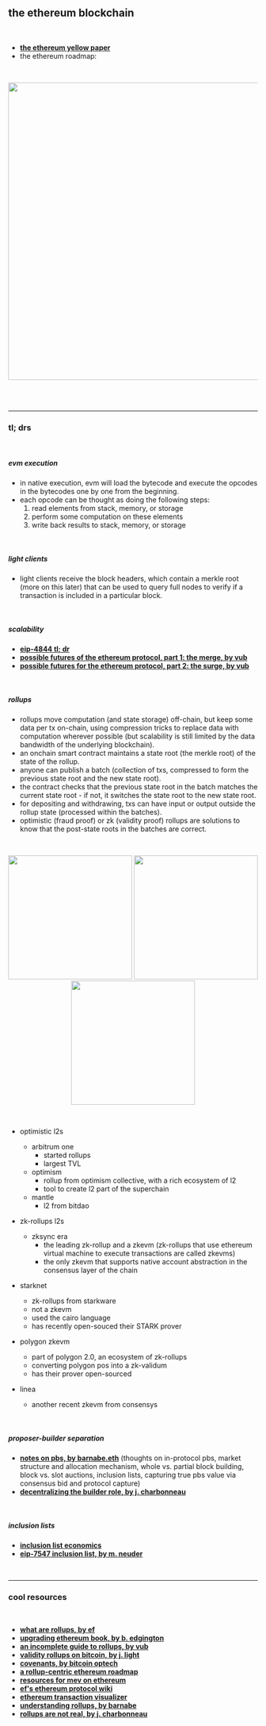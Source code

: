 ## the ethereum blockchain 

<br>

* **[the ethereum yellow paper](https://ethereum.github.io/yellowpaper/paper.pdf)**
* the ethereum roadmap:

<br>
<p align="center">
<img width="600"  src="https://user-images.githubusercontent.com/1130416/234419153-76ab9f89-00e8-48e7-93c4-c8d880ec2007.png">
</p>
<br>

<br>

---

### tl; drs

<br>

##### evm execution 

* in native execution, evm will load the bytecode and execute the opcodes in the bytecodes one by one from the beginning.
* each opcode can be thought as doing the following steps:
  1. read elements from stack, memory, or storage
  2. perform some computation on these elements
  3. write back results to stack, memory, or storage

<br>

##### light clients

* light clients receive the block headers, which contain a merkle root (more on this later) that can be used to query full nodes to verify if a transaction is included in a particular block.

<br>

##### scalability

* **[eip-4844 tl; dr](eip-4844.md)**
* **[possible futures of the ethereum protocol, part 1: the merge, by vub](https://vitalik.eth.limo/general/2024/10/14/futures1.html)**
* **[possible futures for the ethereum protocol, part 2: the surge, by vub](https://vitalik.eth.limo/general/2024/10/17/futures2.html)**

<br>

##### rollups

* rollups move computation (and state storage) off-chain, but keep some data per tx on-chain, using compression tricks to replace data with computation wherever possible (but scalability is still limited by the data bandwidth of the underlying blockchain).
* an onchain smart contract maintains a state root (the merkle root) of the state of the rollup.
* anyone can publish a batch (collection of txs, compressed to form the previous state root and the new state root).
* the contract checks that the previous state root in the batch matches the current state root - if not, it switches the state root to the new state root.
* for depositing and withdrawing, txs can have input or output outside the rollup state (processed within the batches).
* optimistic (fraud proof) or zk (validity proof) rollups are solutions to know that the post-state roots in the batches are correct.

<br>

<p align="center">
<img width="250" src="https://user-images.githubusercontent.com/1130416/234379326-901ed83c-4bc5-4c97-bad8-3b9d96dfb1b7.png">
<img width="250" src="https://user-images.githubusercontent.com/1130416/234935489-f65f98a0-a6ac-4b86-b40d-e4aac97733b7.png">
<img width="250" src="https://user-images.githubusercontent.com/1130416/234379163-f55493b4-7ad5-4d0d-9021-0f722cbe34a6.png">
</p>

<br>

* optimistic l2s 
  * arbitrum one
    - started rollups
    - largest TVL
  * optimism
    - rollup from optimism collective, with a rich ecosystem of l2
    - tool to create l2 part of the superchain
  * mantle
    - l2 from bitdao

* zk-rollups l2s
  - zksync era
    - the leading zk-rollup and a zkevm (zk-rollups that use ethereum virtual machine to execute transactions are called zkevms)
    - the only zkevm that supports native account abstraction in the consensus layer of the chain
* starknet
  - zk-rollups from starkware
  - not a zkevm
  - used the cairo language
  - has recently open-souced their STARK prover
* polygon zkevm
  - part of polygon 2.0, an ecosystem of zk-rollups
  - converting polygon pos into a zk-validum
  - has their prover open-sourced
* linea
  - another recent zkevm from consensys

<br>

##### proposer-builder separation

* **[notes on pbs, by barnabe.eth](https://barnabe.substack.com/p/pbs)** (thoughts on in-protocol pbs, market structure and allocation mechanism, whole vs. partial block building, block vs. slot auctions, inclusion lists, capturing true pbs value via consensus bid and protocol capture)
* **[decentralizing the builder role, by j. charbonneau](https://joncharbonneau.substack.com/p/decentralizing-the-builder-role)**

<br>

##### inclusion lists

* **[inclusion list economics](https://efdn.notion.site/Inclusion-list-economics-b0d61d0e21a74963a54448e48d9adc8a)**
* **[eip-7547 inclusion list, by m. neuder](https://ethereum-magicians.org/t/eip-7547-inclusion-lists/17474)**

<br>


---

### cool resources

<br>

* **[what are rollups, by ef](https://ethereum.org/en/developers/docs/scaling/zk-rollups/)**
* **[upgrading ethereum book, by b. edgington](https://eth2book.info/bellatrix/)**
* **[an incomplete guide to rollups, by vub](https://vitalik.ca/general/2021/01/05/rollup.html)**
* **[validity rollups on bitcoin, by j. light](https://bitcoinrollups.org/)**
* **[covenants, by bitcoin optech](https://bitcoinops.org/en/topics/covenants/)**
* **[a rollup-centric ethereum roadmap](https://ethereum-magicians.org/t/a-rollup-centric-ethereum-roadmap/4698)**
* **[resources for mev on ethereum](https://github.com/autistic-symposium/mev-toolkit/tree/main/MEV_by_chains/MEV_on_Ethereum)**
* **[ef's ethereum protocol wiki](https://epf.wiki/#/)**
* **[ethereum transaction visualizer](https://github.com/naddison36/tx2uml)**
* **[understanding rollups, by barnabe](https://barnabe.substack.com/p/understanding-rollup-economics-from?s=r)**
 * **[rollups are not real, by j. charbonneau](https://joncharbonneau.substack.com/p/rollups-arent-real)**

